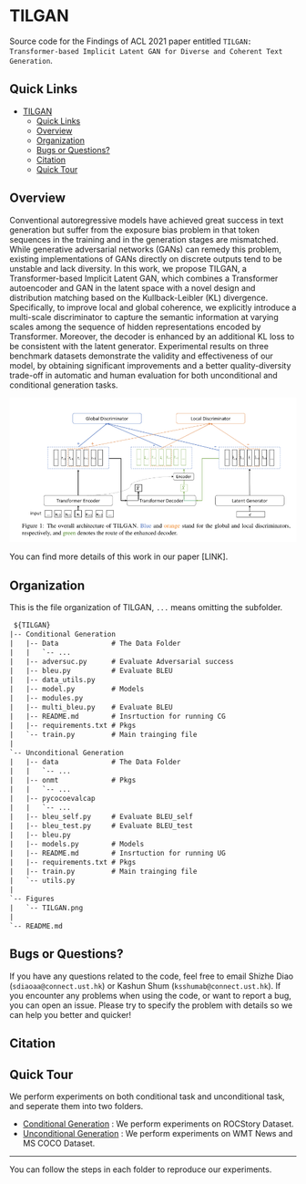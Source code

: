 # TILGAN

Source code for the Findings of ACL 2021 paper entitled  `TILGAN: Transformer-based Implicit Latent GAN for Diverse and Coherent Text Generation`.

## Quick Links
- [TILGAN](#tilgan)
  - [Quick Links](#quick-links)
  - [Overview](#overview)
  - [Organization](#organization)
  - [Bugs or Questions?](#bugs-or-questions)
  - [Citation](#citation)
  - [Quick Tour](#quick-tour)
## Overview
Conventional autoregressive models have achieved great success in text generation but suffer from the exposure bias problem in that token sequences in the training and in the generation stages are mismatched. 
While generative adversarial networks (GANs) can remedy this problem, existing implementations of GANs directly on discrete outputs tend to be unstable and lack diversity. 
In this work, we propose TILGAN, a Transformer-based Implicit Latent GAN, which combines a Transformer autoencoder and GAN in the latent space with a novel design and distribution matching based on the Kullback-Leibler (KL) divergence. 
Specifically, to improve local and global coherence, we explicitly introduce a multi-scale discriminator to capture the semantic information at varying scales among the sequence of hidden representations encoded by Transformer. 
Moreover, the decoder is enhanced by an additional KL loss to be consistent with the latent generator. 
Experimental results on three benchmark datasets demonstrate the validity and effectiveness of our model, by obtaining significant improvements and a better quality-diversity trade-off in automatic and human evaluation for both unconditional and conditional generation tasks.

![](./figs/TILGAN.png)

You can find more details of this work in our paper [LINK].

## Organization
This is the file organization of TILGAN, `...` means omitting the subfolder.
   ```
    ${TILGAN}
   |-- Conditional Generation
   |   |-- Data             # The Data Folder
   |   |   `-- ...
   |   |-- adversuc.py      # Evaluate Adversarial success
   |   |-- bleu.py          # Evaluate BLEU
   |   |-- data_utils.py    
   |   |-- model.py         # Models
   |   |-- modules.py
   |   |-- multi_bleu.py    # Evaluate BLEU
   |   |-- README.md        # Insrtuction for running CG
   |   |-- requirements.txt # Pkgs
   |   `-- train.py         # Main trainging file
   |
   `-- Unconditional Generation
   |   |-- data             # The Data Folder
   |   |   `-- ...
   |   |-- onmt             # Pkgs
   |   |   `-- ...
   |   |-- pycocoevalcap   
   |   |   `-- ...
   |   |-- bleu_self.py     # Evaluate BLEU_self
   |   |-- bleu_test.py     # Evaluate BLEU_test
   |   |-- bleu.py          
   |   |-- models.py        # Models
   |   |-- README.md        # Insrtuction for running UG
   |   |-- requirements.txt # Pkgs
   |   |-- train.py         # Main trainging file
   |   `-- utils.py
   |
   `-- Figures
   |   `-- TILGAN.png
   |  
   `-- README.md
   
   ```
## Bugs or Questions?

If you have any questions related to the code, feel free to email Shizhe Diao (`sdiaoaa@connect.ust.hk`) or Kashun Shum (`ksshumab@connect.ust.hk`). 
If you encounter any problems when using the code, or want to report a bug, you can open an issue. 
Please try to specify the problem with details so we can help you better and quicker!

## Citation

## Quick Tour
We perform experiments on both conditional task and unconditional task, and seperate them into two folders.
- [Conditional Generation]() : We perform experiments on ROCStory Dataset.
- [Unconditional Generation]() : We perform experiments on WMT News and MS COCO Dataset.

---

You can follow the steps in each folder to reproduce our experiments.

